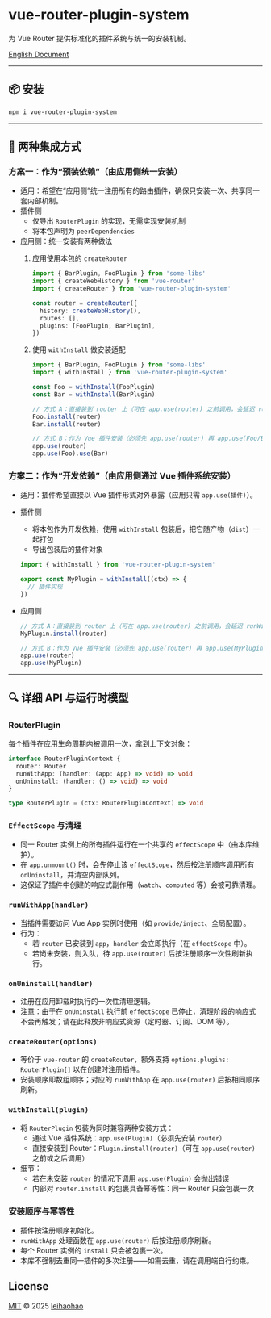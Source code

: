 # vue-router-plugin-system

为 Vue Router 提供标准化的插件系统与统一的安装机制。

[English Document](./README.md)

---

## 📦 安装

```bash
npm i vue-router-plugin-system
```

---

## 🧩 两种集成方式

### 方案一：作为“预装依赖”（由应用侧统一安装）

- 适用：希望在“应用侧”统一注册所有的路由插件，确保只安装一次、共享同一套内部机制。
- 插件侧
  - 仅导出 `RouterPlugin` 的实现，无需实现安装机制
  - 将本包声明为 `peerDependencies`
- 应用侧：统一安装有两种做法
  1. 应用使用本包的 `createRouter`

     ```ts
     import { BarPlugin, FooPlugin } from 'some-libs'
     import { createWebHistory } from 'vue-router'
     import { createRouter } from 'vue-router-plugin-system'

     const router = createRouter({
       history: createWebHistory(),
       routes: [],
       plugins: [FooPlugin, BarPlugin],
     })
     ```

  2. 使用 `withInstall` 做安装适配

     ```ts
     import { BarPlugin, FooPlugin } from 'some-libs'
     import { withInstall } from 'vue-router-plugin-system'

     const Foo = withInstall(FooPlugin)
     const Bar = withInstall(BarPlugin)

     // 方式 A：直接装到 router 上（可在 app.use(router) 之前调用，会延迟 runWithApp）
     Foo.install(router)
     Bar.install(router)

     // 方式 B：作为 Vue 插件安装（必须先 app.use(router) 再 app.use(Foo/Bar)）
     app.use(router)
     app.use(Foo).use(Bar)
     ```

### 方案二：作为“开发依赖”（由应用侧通过 Vue 插件系统安装）

- 适用：插件希望直接以 Vue 插件形式对外暴露（应用只需 `app.use(插件)`）。
- 插件侧
  - 将本包作为开发依赖，使用 `withInstall` 包装后，把它随产物（`dist`）一起打包
  - 导出包装后的插件对象

  ```ts
  import { withInstall } from 'vue-router-plugin-system'

  export const MyPlugin = withInstall((ctx) => {
    // 插件实现
  })
  ```

- 应用侧

  ```ts
  // 方式 A：直接装到 router 上（可在 app.use(router) 之前调用，会延迟 runWithApp）
  MyPlugin.install(router)

  // 方式 B：作为 Vue 插件安装（必须先 app.use(router) 再 app.use(MyPlugin)）
  app.use(router)
  app.use(MyPlugin)
  ```

---

## 🔍 详细 API 与运行时模型

### RouterPlugin

每个插件在应用生命周期内被调用一次，拿到上下文对象：

```ts
interface RouterPluginContext {
  router: Router
  runWithApp: (handler: (app: App) => void) => void
  onUninstall: (handler: () => void) => void
}

type RouterPlugin = (ctx: RouterPluginContext) => void
```

### `EffectScope` 与清理

- 同一 Router 实例上的所有插件运行在一个共享的 `effectScope` 中（由本库维护）。
- 在 `app.unmount()` 时，会先停止该 `effectScope`，然后按注册顺序调用所有 `onUninstall`，并清空内部队列。
- 这保证了插件中创建的响应式副作用（`watch`、`computed` 等）会被可靠清理。

### `runWithApp(handler)`

- 当插件需要访问 Vue App 实例时使用（如 `provide/inject`、全局配置）。
- 行为：
  - 若 `router` 已安装到 `app`，`handler` 会立即执行（在 `effectScope` 中）。
  - 若尚未安装，则入队，待 `app.use(router)` 后按注册顺序一次性刷新执行。

### `onUninstall(handler)`

- 注册在应用卸载时执行的一次性清理逻辑。
- 注意：由于在 `onUninstall` 执行前 `effectScope` 已停止，清理阶段的响应式不会再触发；请在此释放非响应式资源（定时器、订阅、DOM 等）。

### `createRouter(options)`

- 等价于 `vue-router` 的 `createRouter`，额外支持 `options.plugins: RouterPlugin[]` 以在创建时注册插件。
- 安装顺序即数组顺序；对应的 `runWithApp` 在 `app.use(router)` 后按相同顺序刷新。

### `withInstall(plugin)`

- 将 `RouterPlugin` 包装为同时兼容两种安装方式：
  - 通过 Vue 插件系统：`app.use(Plugin)`（必须先安装 `router`）
  - 直接安装到 Router：`Plugin.install(router)`（可在 `app.use(router)` 之前或之后调用）
- 细节：
  - 若在未安装 `router` 的情况下调用 `app.use(Plugin)` 会抛出错误
  - 内部对 `router.install` 的包裹具备幂等性：同一 Router 只会包裹一次

### 安装顺序与幂等性

- 插件按注册顺序初始化。
- `runWithApp` 处理函数在 `app.use(router)` 后按注册顺序刷新。
- 每个 Router 实例的 `install` 只会被包裹一次。
- 本库不强制去重同一插件的多次注册——如需去重，请在调用端自行约束。

## License

[MIT](./LICENSE) © 2025 [leihaohao](https://github.com/l246804)
